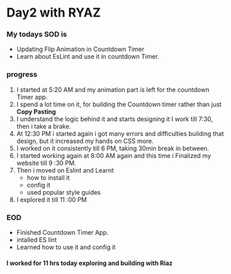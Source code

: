   # Day2 with RYAZ
### My todays SOD is 
* Updating Flip Animation in Countdown Timer
* Learn about EsLint and use it in countdown Timer.

### progress 
1. I started at 5:20 AM and my animation part is left for the countdown Timer app.
2. I spend a lot time on it, for building the Countdown timer rather than just **Copy Pasting**
3. I understand the logic behind it and starts designing it I work till 7:30, then i take a brake.
4. At 12:30 PM i started again i got many errors and difficulties building that design, but it increased my hands on CSS more.
5. I worked on it consistently till 6 PM, taking 30min break in between.
6. I started working again at 8:00 AM again and this time i Finalized my website till 9 :30 PM.
7. Then i moved on Eslint and Learnt
   * how to install it
   * config it
   * used popular style guides
8. I explored it till 11 :00 PM

### EOD
* Finished Countdown Timer App.
* intalled ES lint
* Learned how to use it and config it

#### I worked for 11 hrs today exploring and building with Riaz
